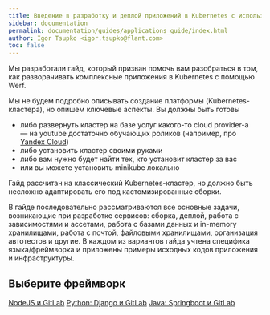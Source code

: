 ```yaml
---
title: Введение в разработку и деплой приложений в Kubernetes с использованием Werf 
sidebar: documentation
permalink: documentation/guides/applications_guide/index.html
author: Igor Tsupko <igor.tsupko@flant.com>
toc: false
---
```


Мы разработали гайд, который призван помочь вам разобраться в том, как разворачивать комплексные приложения в Kubernetes с помощью Werf.

Мы не будем подробно описывать создание платформы (Kubernetes-кластера), но опишем ключевые аспекты. Вы должны быть готовы

- либо развернуть кластер на базе услуг какого-то cloud provider-а — на youtube достаточно обучающих роликов (например, про [Yandex Cloud](https://www.youtube.com/watch?v=Ngadh9T2dOI))
- либо установить кластер своими руками
- либо вам нужно будет найти тех, кто установит кластер за вас
- или вы можете установить minikube локально

Гайд рассчитан на классический Kubernetes-кластер, но должно быть несложно адаптировать его под кастомизированные сборки. 
 
В гайде последовательно рассматриваются все основные задачи, возникающие при разработке сервисов: сборка, деплой, работа с зависимостями и ассетами, работа с базами данных и in-memory хранилищами, работа с почтой, файловыми хранилищами, организация автотестов и другие. В каждом из вариантов гайда учтена специфика языка/фреймворка и приложены примеры исходных кодов приложения и инфраструктуры. 

<h2>Выберите фреймворк</h2>

<div class="nav-btn-list">
<!--    <a href="gitlab_rails/000_task.html" class="nav-btn">Ruby On Rails и GitLab</a> -->
    <a href="gitlab_nodejs/000_task.html" class="nav-btn">NodeJS и GitLab</a>
    <a href="gitlab_python_django/000_task.html" class="nav-btn">Python: Django и GitLab</a>
    <a href="gitlab_java_springboot/000_task.html" class="nav-btn">Java: Springboot и GitLab</a>
</div>
